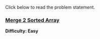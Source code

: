 
Click below to read the problem statement.
### [Merge 2 Sorted Array](https://www.codingninjas.com/studio/problems/sorted-array_6613259?leftPanelTab=0)
**Difficulty: Easy**



